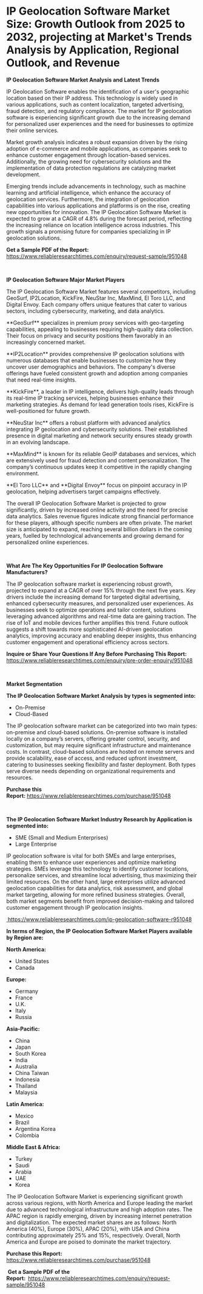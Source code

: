 <p><h1>IP Geolocation Software Market Size: Growth Outlook from 2025 to 2032, projecting at Market's Trends Analysis by Application, Regional Outlook, and Revenue</h1></p><p><strong>IP Geolocation Software Market Analysis and Latest Trends</strong></p>
<p><p>IP Geolocation Software enables the identification of a user's geographic location based on their IP address. This technology is widely used in various applications, such as content localization, targeted advertising, fraud detection, and regulatory compliance. The market for IP geolocation software is experiencing significant growth due to the increasing demand for personalized user experiences and the need for businesses to optimize their online services.</p><p>Market growth analysis indicates a robust expansion driven by the rising adoption of e-commerce and mobile applications, as companies seek to enhance customer engagement through location-based services. Additionally, the growing need for cybersecurity solutions and the implementation of data protection regulations are catalyzing market development.</p><p>Emerging trends include advancements in technology, such as machine learning and artificial intelligence, which enhance the accuracy of geolocation services. Furthermore, the integration of geolocation capabilities into various applications and platforms is on the rise, creating new opportunities for innovation. The IP Geolocation Software Market is expected to grow at a CAGR of 4.8% during the forecast period, reflecting the increasing reliance on location intelligence across industries. This growth signals a promising future for companies specializing in IP geolocation solutions.</p></p>
<p><strong>Get a Sample PDF of the Report:&nbsp;</strong> <a href="https://www.reliableresearchtimes.com/enquiry/request-sample/951048?utm_campaign=2738&utm_medium=2&utm_source=Github&utm_content=ia&utm_term=18042025&utm_id=ip-geolocation-software">https://www.reliableresearchtimes.com/enquiry/request-sample/951048</a></p>
<p>&nbsp;</p>
<p><strong>IP Geolocation Software Major Market Players</strong></p>
<p><p>The IP Geolocation Software Market features several competitors, including GeoSurf, IP2Location, KickFire, NeuStar Inc, MaxMind, El Toro LLC, and Digital Envoy. Each company offers unique features that cater to various sectors, including cybersecurity, marketing, and data analytics.</p><p>**GeoSurf** specializes in premium proxy services with geo-targeting capabilities, appealing to businesses requiring high-quality data collection. Their focus on privacy and security positions them favorably in an increasingly concerned market.</p><p>**IP2Location** provides comprehensive IP geolocation solutions with numerous databases that enable businesses to customize how they uncover user demographics and behaviors. The company's diverse offerings have fueled consistent growth and adoption among companies that need real-time insights.</p><p>**KickFire**, a leader in IP intelligence, delivers high-quality leads through its real-time IP tracking services, helping businesses enhance their marketing strategies. As demand for lead generation tools rises, KickFire is well-positioned for future growth.</p><p>**NeuStar Inc** offers a robust platform with advanced analytics integrating IP geolocation and cybersecurity solutions. Their established presence in digital marketing and network security ensures steady growth in an evolving landscape.</p><p>**MaxMind** is known for its reliable GeoIP databases and services, which are extensively used for fraud detection and content personalization. The company’s continuous updates keep it competitive in the rapidly changing environment.</p><p>**El Toro LLC** and **Digital Envoy** focus on pinpoint accuracy in IP geolocation, helping advertisers target campaigns effectively.</p><p>The overall IP Geolocation Software Market is projected to grow significantly, driven by increased online activity and the need for precise data analytics. Sales revenue figures indicate strong financial performance for these players, although specific numbers are often private. The market size is anticipated to expand, reaching several billion dollars in the coming years, fuelled by technological advancements and growing demand for personalized online experiences.</p></p>
<p>&nbsp;</p>
<p><strong>What Are The Key Opportunities For IP Geolocation Software Manufacturers?</strong></p>
<p><p>The IP geolocation software market is experiencing robust growth, projected to expand at a CAGR of over 15% through the next five years. Key drivers include the increasing demand for targeted digital advertising, enhanced cybersecurity measures, and personalized user experiences. As businesses seek to optimize operations and tailor content, solutions leveraging advanced algorithms and real-time data are gaining traction. The rise of IoT and mobile devices further amplifies this trend. Future outlook suggests a shift towards more sophisticated AI-driven geolocation analytics, improving accuracy and enabling deeper insights, thus enhancing customer engagement and operational efficiency across sectors.</p></p>
<p><strong>Inquire or Share Your Questions If Any Before Purchasing This Report:</strong> <a href="https://www.reliableresearchtimes.com/enquiry/pre-order-enquiry/951048?utm_campaign=2738&utm_medium=2&utm_source=Github&utm_content=ia&utm_term=18042025&utm_id=ip-geolocation-software">https://www.reliableresearchtimes.com/enquiry/pre-order-enquiry/951048</a></p>
<p>&nbsp;</p>
<p><strong>Market Segmentation</strong></p>
<p><strong>The IP Geolocation Software Market Analysis by types is segmented into:</strong></p>
<p><ul><li>On-Premise</li><li>Cloud-Based</li></ul></p>
<p><p>The IP geolocation software market can be categorized into two main types: on-premise and cloud-based solutions. On-premise software is installed locally on a company’s servers, offering greater control, security, and customization, but may require significant infrastructure and maintenance costs. In contrast, cloud-based solutions are hosted on remote servers and provide scalability, ease of access, and reduced upfront investment, catering to businesses seeking flexibility and faster deployment. Both types serve diverse needs depending on organizational requirements and resources.</p></p>
<p><strong>Purchase this Report:&nbsp;</strong><a href="https://www.reliableresearchtimes.com/purchase/951048?utm_campaign=2738&utm_medium=2&utm_source=Github&utm_content=ia&utm_term=18042025&utm_id=ip-geolocation-software">https://www.reliableresearchtimes.com/purchase/951048</a></p>
<p>&nbsp;</p>
<p><strong>The IP Geolocation Software Market Industry Research by Application is segmented into:</strong></p>
<p><ul><li>SME (Small and Medium Enterprises)</li><li>Large Enterprise</li></ul></p>
<p><p>IP geolocation software is vital for both SMEs and large enterprises, enabling them to enhance user experiences and optimize marketing strategies. SMEs leverage this technology to identify customer locations, personalize services, and streamline local advertising, thus maximizing their limited resources. On the other hand, large enterprises utilize advanced geolocation capabilities for data analytics, risk assessment, and global market targeting, allowing for more refined business strategies. Overall, both market segments benefit from improved decision-making and tailored customer engagement through IP geolocation insights.</p></p>
<p><a href="https://www.reliableresearchtimes.com/ip-geolocation-software-r951048?utm_campaign=2738&utm_medium=2&utm_source=Github&utm_content=ia&utm_term=18042025&utm_id=ip-geolocation-software">&nbsp;https://www.reliableresearchtimes.com/ip-geolocation-software-r951048</a></p>
<p><strong>In terms of Region, the IP Geolocation Software Market Players available by Region are:</strong></p>
<p>
    <p> <strong> North America: </strong>
        <ul>
            <li>United States</li>
            <li>Canada</li>
        </ul>
        </p> 
    <p> <strong> Europe: </strong>
        <ul>
            <li>Germany</li>
            <li>France</li>
            <li>U.K.</li>
            <li>Italy</li>
            <li>Russia</li>
        </ul>
        </p> 
    <p> <strong> Asia-Pacific: </strong>
        <ul>
            <li>China</li>
            <li>Japan</li>
            <li>South Korea</li>
            <li>India</li>
            <li>Australia</li>
            <li>China Taiwan</li>
            <li>Indonesia</li>
            <li>Thailand</li>
            <li>Malaysia</li>
        </ul>
        </p> 
    <p> <strong> Latin America: </strong>
        <ul>
            <li>Mexico</li>
            <li>Brazil</li>
            <li>Argentina Korea</li>
            <li>Colombia</li>
        </ul>
        </p> 
    <p> <strong> Middle East & Africa: </strong>
        <ul>
            <li>Turkey</li>
            <li>Saudi</li>
            <li>Arabia</li>
            <li>UAE</li>
            <li>Korea</li>
        </ul>
    </p>
    </p>
<p><p>The IP Geolocation Software Market is experiencing significant growth across various regions, with North America and Europe leading the market due to advanced technological infrastructure and high adoption rates. The APAC region is rapidly emerging, driven by increasing internet penetration and digitalization. The expected market shares are as follows: North America (40%), Europe (30%), APAC (20%), with USA and China contributing approximately 25% and 15%, respectively. Overall, North America and Europe are poised to dominate the market trajectory.</p></p>
<p><strong>Purchase this Report: </strong><a href="https://www.reliableresearchtimes.com/purchase/951048?utm_campaign=2738&utm_medium=2&utm_source=Github&utm_content=ia&utm_term=18042025&utm_id=ip-geolocation-software">https://www.reliableresearchtimes.com/purchase/951048</a></p>
<p>&nbsp;<strong>Get a Sample PDF of the Report:&nbsp;&nbsp;</strong><a href="https://www.reliableresearchtimes.com/enquiry/request-sample/951048?utm_campaign=2738&utm_medium=2&utm_source=Github&utm_content=ia&utm_term=18042025&utm_id=ip-geolocation-software">https://www.reliableresearchtimes.com/enquiry/request-sample/951048</a></p>
<p><strong></strong></p>
<p><p></p><p></p><p></p></p>